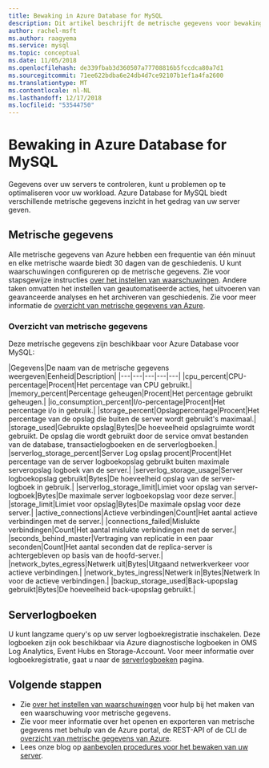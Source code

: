 ```yaml
---
title: Bewaking in Azure Database for MySQL
description: Dit artikel beschrijft de metrische gegevens voor bewaking en waarschuwingen voor Azure Database voor MySQL, met inbegrip van CPU, opslag en verbinding statistieken.
author: rachel-msft
ms.author: raagyema
ms.service: mysql
ms.topic: conceptual
ms.date: 11/05/2018
ms.openlocfilehash: de339fbab3d360507a77708816b5fccdca80a7d1
ms.sourcegitcommit: 71ee622bdba6e24db4d7ce92107b1ef1a4fa2600
ms.translationtype: MT
ms.contentlocale: nl-NL
ms.lasthandoff: 12/17/2018
ms.locfileid: "53544750"
---
```

# <a name="monitoring-in-azure-database-for-mysql"></a>Bewaking in Azure Database for MySQL
Gegevens over uw servers te controleren, kunt u problemen op te optimaliseren voor uw workload. Azure Database for MySQL biedt verschillende metrische gegevens inzicht in het gedrag van uw server geven.

## <a name="metrics"></a>Metrische gegevens
Alle metrische gegevens van Azure hebben een frequentie van één minuut en elke metrische waarde biedt 30 dagen van de geschiedenis. U kunt waarschuwingen configureren op de metrische gegevens. Zie voor stapsgewijze instructies [over het instellen van waarschuwingen](howto-alert-on-metric.md). Andere taken omvatten het instellen van geautomatiseerde acties, het uitvoeren van geavanceerde analyses en het archiveren van geschiedenis. Zie voor meer informatie de [overzicht van metrische gegevens van Azure](../monitoring-and-diagnostics/monitoring-overview-metrics.md).

### <a name="list-of-metrics"></a>Overzicht van metrische gegevens
Deze metrische gegevens zijn beschikbaar voor Azure Database voor MySQL:

|Gegevens|De naam van de metrische gegevens weergeven|Eenheid|Description|
|---|---|---|---|---|
|cpu_percent|CPU-percentage|Procent|Het percentage van CPU gebruikt.|
|memory_percent|Percentage geheugen|Procent|Het percentage gebruikt geheugen.|
|io_consumption_percent|I/o-percentage|Procent|Het percentage i/o in gebruik.|
|storage_percent|Opslagpercentage|Procent|Het percentage van de opslag die buiten de server wordt gebruikt's maximaal.|
|storage_used|Gebruikte opslag|Bytes|De hoeveelheid opslagruimte wordt gebruikt. De opslag die wordt gebruikt door de service omvat bestanden van de database, transactielogboeken en de serverlogboeken.|
|serverlog_storage_percent|Server Log opslag procent|Procent|Het percentage van de server logboekopslag gebruikt buiten maximale serveropslag logboek van de server.|
|serverlog_storage_usage|Server logboekopslag gebruikt|Bytes|De hoeveelheid opslag van de server-logboek in gebruik.|
|serverlog_storage_limit|Limiet voor opslag van server-logboek|Bytes|De maximale server logboekopslag voor deze server.|
|storage_limit|Limiet voor opslag|Bytes|De maximale opslag voor deze server.|
|active_connections|Actieve verbindingen|Count|Het aantal actieve verbindingen met de server.|
|connections_failed|Mislukte verbindingen|Count|Het aantal mislukte verbindingen met de server.|
|seconds_behind_master|Vertraging van replicatie in een paar seconden|Count|Het aantal seconden dat de replica-server is achtergebleven op basis van de hoofd-server.|
|network_bytes_egress|Netwerk uit|Bytes|Uitgaand netwerkverkeer voor actieve verbindingen.|
|network_bytes_ingress|Netwerk in|Bytes|Netwerk In voor de actieve verbindingen.|
|backup_storage_used|Back-upopslag gebruikt|Bytes|De hoeveelheid back-upopslag gebruikt.|

## <a name="server-logs"></a>Serverlogboeken
U kunt langzame query's op uw server logboekregistratie inschakelen. Deze logboeken zijn ook beschikbaar via Azure diagnostische logboeken in OMS Log Analytics, Event Hubs en Storage-Account. Voor meer informatie over logboekregistratie, gaat u naar de [serverlogboeken](concepts-server-logs.md) pagina.

## <a name="next-steps"></a>Volgende stappen
- Zie [over het instellen van waarschuwingen](howto-alert-on-metric.md) voor hulp bij het maken van een waarschuwing voor metrische gegevens.
- Zie voor meer informatie over het openen en exporteren van metrische gegevens met behulp van de Azure portal, de REST-API of de CLI de [overzicht van metrische gegevens van Azure](../monitoring-and-diagnostics/monitoring-overview-metrics.md).
- Lees onze blog op [aanbevolen procedures voor het bewaken van uw server](https://azure.microsoft.com/blog/best-practices-for-alerting-on-metrics-with-azure-database-for-mysql-monitoring/).
